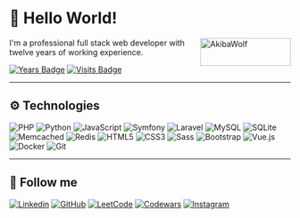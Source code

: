 # 🐺 Hello World!

<a href="https://akibawolf.github.io" target="_blank"><img src="https://akibawolf.com/images/logo-akibawolf-grey.png" alt="AkibaWolf" align="right" width="162" height="50" /></a>

I'm a professional full stack web developer with twelve years of working experience.

[![Years Badge](https://badges.pufler.dev/years/AkibaWolf)](https://badges.pufler.dev/years/AkibaWolf)
[![Visits Badge](https://badges.pufler.dev/visits/AkibaWolf/AkibaWolf)](https://badges.pufler.dev/visits/AkibaWolf/AkibaWolf)

<hr>

## ⚙ Technologies

![PHP](https://img.shields.io/badge/-PHP-white?style=flat&logo=php)
![Python](https://img.shields.io/badge/-Python-white?style=flat&logo=python)
![JavaScript](https://img.shields.io/badge/-JavaScript-white?style=flat&logo=javascript)
![Symfony](https://img.shields.io/badge/-Symfony-white?style=flat&logo=symfony&logoColor=000000)
![Laravel](https://img.shields.io/badge/-Laravel-white?style=flat&logo=laravel)
![MySQL](https://img.shields.io/badge/-MySQL-white?style=flat&logo=mysql)
![SQLite](https://img.shields.io/badge/-SQLite-white?style=flat&logo=sqlite&logoColor=003650)
![Memcached](https://img.shields.io/badge/-Memcached-white?style=flat&logo=monzo&logoColor=27887e)
![Redis](https://img.shields.io/badge/-Redis-white?style=flat&logo=redis)
![HTML5](https://img.shields.io/badge/-HTML5-white?style=flat&logo=html5&logoColor=e34f26)
![CSS3](https://img.shields.io/badge/-CSS3-white?style=flat&logo=css3&logoColor=1572b6)
![Sass](https://img.shields.io/badge/-Sass-white?style=flat&logo=sass&logoColor=1572b6)
![Bootstrap](https://img.shields.io/badge/-Bootstrap-white?style=flat&logo=bootstrap&logoColor=563d7c)
![Vue.js](https://img.shields.io/badge/-Vue.js-white?style=flat&logo=vue-dot-js)
![Docker](https://img.shields.io/badge/Docker-white?style=flat&logo=docker)
![Git](https://img.shields.io/badge/-Git-white?style=flat&logo=git)

<hr>

## 🔗 Follow me

[![Linkedin](https://img.shields.io/badge/-LinkedIn-0077b5?style=flat&logo=linkedin&logoColor=white&link=https://www.linkedin.com/in/dmitriy-ustinov/)](https://www.linkedin.com/in/dmitriy-ustinov/)
[![GitHub](https://img.shields.io/badge/-GitHub-4078c0?style=flat&logo=github&logoColor=white&link=https://github.com/AkibaWolf/)](https://github.com/AkibaWolf/)
[![LeetCode](https://img.shields.io/badge/-LeetCode-f09a1a?style=flat&logo=leetcode&logoColor=white&link=https://leetcode.com/AkibaWolf/)](https://leetcode.com/AkibaWolf/)
[![Codewars](https://img.shields.io/badge/-Codewars-b1361e?style=flat&logo=codewars&logoColor=white&link=https://www.codewars.com/users/AkibaWolf/)](https://www.codewars.com/users/AkibaWolf/)
[![Instagram](https://img.shields.io/badge/-Instagram-c13584?style=flat&logo=instagram&logoColor=white&link=https://www.instagram.com/akibawolf/)](https://www.instagram.com/akibawolf/)
